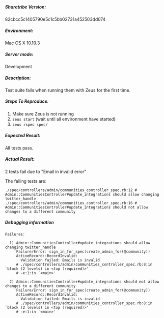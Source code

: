 
##### Sharetribe Version:

82cbcc5c1405790e5c1c5bb02731a452503dd074

##### Environment:

Mac OS X 10.10.3

##### Server mode:

Development

##### Description:

Test suite fails when running them with Zeus for the first time.

##### Steps To Reproduce:

1. Make sure Zeus is not running
1. `zeus start` (wait until all environment have started)
1. `zeus rspec spec/`

##### Expected Result:

All tests pass.

##### Actual Result:

2 tests fail due to "Email in invalid error"

The failing tests are:

```
./spec/controllers/admin/communities_controller_spec.rb:12 # Admin::CommunitiesController#update_integrations should allow changing twitter_handle
./spec/controllers/admin/communities_controller_spec.rb:16 # Admin::CommunitiesController#update_integrations should not allow changes to a different community
```

##### Debugging information

```
Failures:

  1) Admin::CommunitiesController#update_integrations should allow changing twitter_handle
     Failure/Error: sign_in_for_spec(create_admin_for(@community))
     ActiveRecord::RecordInvalid:
       Validation failed: Emails is invalid
     # ./spec/controllers/admin/communities_controller_spec.rb:8:in `block (2 levels) in <top (required)>'
     # -e:1:in `<main>'

  2) Admin::CommunitiesController#update_integrations should not allow changes to a different community
     Failure/Error: sign_in_for_spec(create_admin_for(@community))
     ActiveRecord::RecordInvalid:
       Validation failed: Emails is invalid
     # ./spec/controllers/admin/communities_controller_spec.rb:8:in `block (2 levels) in <top (required)>'
     # -e:1:in `<main>'
```

